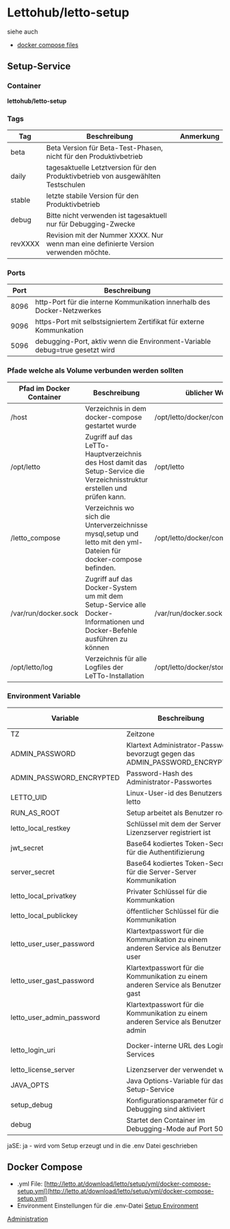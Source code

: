 # Lettohub/letto-setup
siehe auch
* [docker compose files](/notimplemented/index.md)

##  Setup-Service 
###  Container 
**lettohub/letto-setup**

###  Tags 

| Tag     | Beschreibung                                                                         | Anmerkung |
|---------|--------------------------------------------------------------------------------------|-----------|
| beta    | Beta Version für Beta-Test-Phasen, nicht für den Produktivbetrieb                    |           |
| daily   | tagesaktuelle Letztversion für den Produktivbetrieb von ausgewählten Testschulen     |           |
| stable  | letzte stabile Version für den Produktivbetrieb                                      |           |
| debug   | Bitte nicht verwenden ist tagesaktuell nur für Debugging-Zwecke                      |           |
| revXXXX | Revision mit der Nummer XXXX. Nur wenn man eine definierte Version verwenden möchte. |           |


###  Ports 

| Port | Beschreibung                                                                |
|------|-----------------------------------------------------------------------------|
| 8096 | http-Port für die interne Kommunikation innerhalb des Docker-Netzwerkes     |
| 9096 | https-Port mit selbstsigniertem Zertifikat für externe Kommunkation         |
| 5096 | debugging-Port, aktiv wenn die Environment-Variable debug=true gesetzt wird |


###  Pfade welche als Volume verbunden werden sollten 

| Pfad im Docker Container | Beschreibung                                                                                                               | üblicher Wert                   |
|--------------------------|----------------------------------------------------------------------------------------------------------------------------|---------------------------------|
| /host                    | Verzeichnis in dem docker-compose gestartet wurde                                                                          | /opt/letto/docker/compose/setup |
| /opt/letto               | Zugriff auf das LeTTo-Hauptverzeichnis des Host damit das Setup-Service die Verzeichnisstruktur erstellen und prüfen kann. | /opt/letto                      |
| /letto_compose           | Verzeichnis wo sich die Unterverzeichnisse mysql,setup und letto mit den yml-Dateien für docker-compose befinden.          | /opt/letto/docker/compose/letto |
| /var/run/docker.sock     | Zugriff auf das Docker-System um mit dem Setup-Service alle Docker-Informationen und Docker-Befehle ausführen zu können    | /var/run/docker.sock            |
| /opt/letto/log           | Verzeichnis für alle Logfiles der LeTTo-Installation                                                                       | /opt/letto/docker/storage/log   |


###  Environment Variable 

| Variable                  | Beschreibung                                                                       | üblicher Wert                    | muss gesetzt sein                              |
|---------------------------|------------------------------------------------------------------------------------|----------------------------------|------------------------------------------------|
| TZ                        | Zeitzone                                                                           | Europe/Berlin                    | nein                                           |
| ADMIN_PASSWORD            | Klartext Administrator-Passwort, bevorzugt gegen das ADMIN_PASSWORD_ENCRYPTED      |                                  | ADMIN_PASSWORD  oder  ADMIN_PASSWORD_ENCRYPTED |
| ADMIN_PASSWORD_ENCRYPTED  | Password-Hash des Administrator-Passwortes                                         |                                  | ADMIN_PASSWORD  oder  ADMIN_PASSWORD_ENCRYPTED |
| LETTO_UID                 | Linux-User-id des Benutzers letto                                                  | 1000                             | nein                                           |
| RUN_AS_ROOT               | Setup arbeitet als Benutzer root                                                   | true                             | ja                                             |
| letto_local_restkey       | Schlüssel mit dem der Server am Lizenzserver registriert ist                       |                                  | nein                                           |
| jwt_secret                | Base64 kodiertes Token-Secret für die Authentifizierung                            |                                  | jaSE                                           |
| server_secret             | Base64 kodiertes Token-Secret für die Server-Server Kommunikation                  |                                  | jaSE                                           |
| letto_local_privatkey     | Privater Schlüssel für die Kommunkation                                            |                                  | jaSE                                           |
| letto_local_publickey     | öffentlicher Schlüssel für die Kommunikation                                       |                                  | jaSE                                           |
| letto_user_user_password  | Klartextpasswort für die Kommunikation zu einem anderen Service als Benutzer user  |                                  | jaSE                                           |
| letto_user_gast_password  | Klartextpasswort für die Kommunikation zu einem anderen Service als Benutzer gast  |                                  | jaSE                                           |
| letto_user_admin_password | Klartextpasswort für die Kommunikation zu einem anderen Service als Benutzer admin |                                  | jaSE                                           |
| letto_login_uri           | Docker-interne URL des Login-Services                                              | http://letto-login.nw-letto:8095 | ja                                             |
| letto_license_server      | Lizenzserver der verwendet wird                                                    | https://letto.at                 | nein                                           |
| JAVA_OPTS                 | Java Options-Variable für das Setup-Service                                        | -Xms50m -Xmx100m                 | nein                                           |
| setup_debug               | Konfigurationsparameter für das Debugging sind aktiviert                           | false                            | nein                                           |
| debug                     | Startet den Container im Debugging-Mode auf Port 5096                              | false                            | nein                                           |

jaSE: ja - wird vom Setup erzeugt und in die .env Datei geschrieben

##  Docker Compose 
* .yml File: [http://letto.at/download/letto/setup/yml/docker-compose-setup.yml](http://letto.at/download/letto/setup/yml/docker-compose-setup.yml)
* Environment Einstellungen für die .env-Datei [Setup Environment](../SetupEnvironment/index.md)


[Administration](../Administration/index.md)

